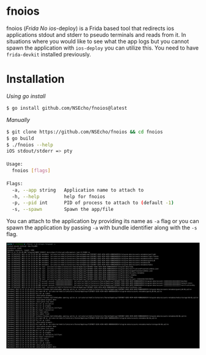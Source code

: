 # fnoios
fnoios (_Frida_ _No_ _ios_-deploy) is a Frida based tool that redirects ios applications stdout and stderr to pseudo terminals and reads from it. In situations where you would like to see what 
the app logs but you cannot spawn the application with `ios-deploy` you can utilize this. You need to have `frida-devkit` installed previously.

# Installation

_Using go install_

```bash
$ go install github.com/NSEcho/fnoios@latest
```

_Manually_

```bash
$ git clone https://github.com/NSEcho/fnoios && cd fnoios
$ go build
$ ./fnoios --help
iOS stdout/stderr => pty

Usage:
  fnoios [flags]

Flags:
  -a, --app string   Application name to attach to
  -h, --help         help for fnoios
  -p, --pid int      PID of process to attach to (default -1)
  -s, --spawn        Spawn the app/file
```

You can attach to the application by providing its name as `-a` flag or you can spawn the application by passing `-a` with 
bundle identifier along with the `-s` flag.

![Running on Telegram](./running.png)